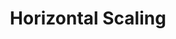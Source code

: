---
title: Horizontal Scaling
menu:
  docs_{{ .version }}:
    identifier: pp-horizontal-scaling
    name: Horizontal Scaling
    parent: pp-scaling
    weight: 10
menu_name: docs_{{ .version }}
---